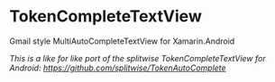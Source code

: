 # TokenCompleteTextView
Gmail style MultiAutoCompleteTextView for Xamarin.Android

*This is a like for like port of the splitwise TokenCompleteTextView for Android: https://github.com/splitwise/TokenAutoComplete*
